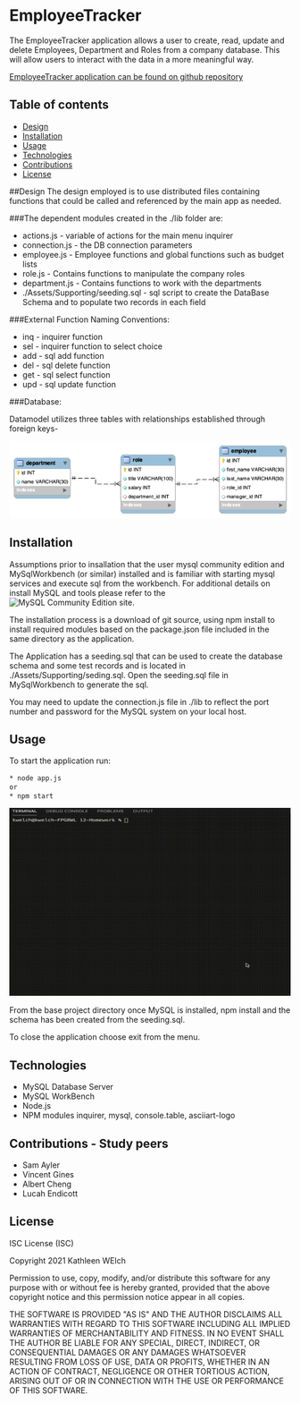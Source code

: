 # EmployeeTracker

The EmployeeTracker application allows a user to create, read, update and delete Employees, Department and Roles from a company database. This will allow users to interact with the data in a more meaningful way.



[EmployeeTracker application can be found on github repository ](https://github.com/ktywelch/EmployeTracker)

## Table of contents
* [Design](#Design)
* [Installation](#Installation)
* [Usage](#Usage)
* [Technologies](#Technologies)
* [Contributions](#Contributions)
* [License](#License)

##Design
The design employed is to use distributed files containing functions that could be called and referenced by the main app as needed.

###The dependent modules created in the ./lib folder  are:
* actions.js  - variable of actions for the main menu inquirer 
* connection.js - the DB connection parameters
* employee.js - Employee functions and global functions such as budget lists
* role.js - Contains functions to manipulate the company roles
* department.js - Contains functions to work with the departments
* ./Assets/Supporting/seeding.sql - sql script to create the DataBase Schema and to populate two records in each field


###External Function Naming Conventions:
* inq - inquirer function
* sel - inquirer function to select choice
* add - sql add function
* del - sql delete function
* get - sql select function
* upd - sql update function


###Database:

Datamodel utilizes three tables with relationships established through foreign keys-

![Database Schema](Assets/schema.png)

## Installation
Assumptions prior to insallation that the user mysql community edition and MySqlWorkbench (or similar) installed and is familiar with starting mysql services and execute sql from the workbench. For additional details on install MySQL and tools please refer to the ![MySQL Community Edition site.](https://www.mysql.com/products/community/) 

The installation process is a download of git source, using npm install to install required modules based on the package.json file included in the same directory as the application.

The Application has a seeding.sql that can be used to create the database schema and some test records and is located in ./Assets/Supporting/seding.sql. Open the seeding.sql file in MySqlWorkbench to generate the sql. 

You may need to update the connection.js file in ./lib to reflect the port number and password for the MySQL system on your local host.

## Usage
To start the application run:

    * node app.js  
    or 
    * npm start

![](Assets/hw12.gif)

From the base project directory once MySQL is installed, npm install and the schema has been created from the seeding.sql.

To close the application choose exit from the menu.

## Technologies
* MySQL Database Server
* MySQL WorkBench
* Node.js
* NPM modules inquirer, mysql, console.table, asciiart-logo

## Contributions - Study peers
* Sam Ayler
* Vincent Gines
* Albert Cheng
* Lucah Endicott

## License
ISC License (ISC)

Copyright 2021 Kathleen WElch

Permission to use, copy, modify, and/or distribute this software for any purpose with or without fee is hereby granted, provided that the above copyright notice and this permission notice appear in all copies.

THE SOFTWARE IS PROVIDED "AS IS" AND THE AUTHOR DISCLAIMS ALL WARRANTIES WITH REGARD TO THIS SOFTWARE INCLUDING ALL IMPLIED WARRANTIES OF MERCHANTABILITY AND FITNESS. IN NO EVENT SHALL THE AUTHOR BE LIABLE FOR ANY SPECIAL, DIRECT, INDIRECT, OR CONSEQUENTIAL DAMAGES OR ANY DAMAGES WHATSOEVER RESULTING FROM LOSS OF USE, DATA OR PROFITS, WHETHER IN AN ACTION OF CONTRACT, NEGLIGENCE OR OTHER TORTIOUS ACTION, ARISING OUT OF OR IN CONNECTION WITH THE USE OR PERFORMANCE OF THIS SOFTWARE.
